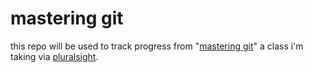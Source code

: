 # mastering git

this repo will be used to track progress from "[mastering git](https://app.pluralsight.com/library/courses/master-git/table-of-contents)" a class i'm taking via [pluralsight](https://app.pluralsight.com/library/).
